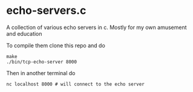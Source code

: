 # echo-servers.c

A collection of various echo servers in c.
Mostly for my own amusement and education

To compile them clone this repo and do

```
make
./bin/tcp-echo-server 8000
```

Then in another terminal do

```
nc localhost 8000 # will connect to the echo server
```
